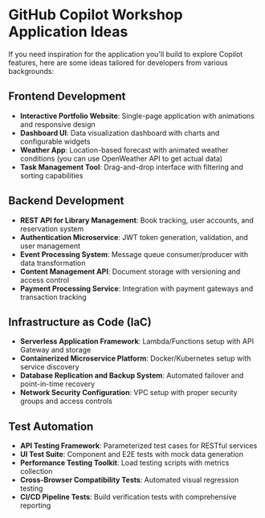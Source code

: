 # GitHub Copilot Workshop Application Ideas
If you need inspiration for the application you'll build to explore Copilot features, here are some ideas tailored for developers from various backgrounds:

## Frontend Development
- **Interactive Portfolio Website**: Single-page application with animations and responsive design
- **Dashboard UI**: Data visualization dashboard with charts and configurable widgets
- **Weather App**: Location-based forecast with animated weather conditions (you can use OpenWeather API to get actual data)
- **Task Management Tool**: Drag-and-drop interface with filtering and sorting capabilities

## Backend Development
- **REST API for Library Management**: Book tracking, user accounts, and reservation system
- **Authentication Microservice**: JWT token generation, validation, and user management
- **Event Processing System**: Message queue consumer/producer with data transformation
- **Content Management API**: Document storage with versioning and access control
- **Payment Processing Service**: Integration with payment gateways and transaction tracking

## Infrastructure as Code (IaC)
- **Serverless Application Framework**: Lambda/Functions setup with API Gateway and storage
- **Containerized Microservice Platform**: Docker/Kubernetes setup with service discovery
- **Database Replication and Backup System**: Automated failover and point-in-time recovery
- **Network Security Configuration**: VPC setup with proper security groups and access controls

## Test Automation
- **API Testing Framework**: Parameterized test cases for RESTful services
- **UI Test Suite**: Component and E2E tests with mock data generation
- **Performance Testing Toolkit**: Load testing scripts with metrics collection
- **Cross-Browser Compatibility Tests**: Automated visual regression testing
- **CI/CD Pipeline Tests**: Build verification tests with comprehensive reporting
